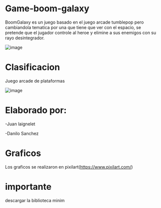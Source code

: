 # Game-boom-galaxy
BoomGalaxy es un juego basado en el juego arcade tumblepop pero cambiandola tematica por una que tiene que ver con el espacio, se pretende que el jugador controle al heroe y elimine a sus enemigos con su rayo desintegrador.

![image](https://user-images.githubusercontent.com/89653251/136491816-61748d26-1e06-4bca-a28c-e29666b756d7.png)




# Clasificacion
Juego arcade de plataformas

![image](https://user-images.githubusercontent.com/89653251/136489860-dd84e1c6-1b63-4352-bcf4-9ad8a6895c98.png) 

# Elaborado por:
-Juan laignelet

-Danilo Sanchez

# Graficos
Los graficos se realizaron en pixilart(https://www.pixilart.com/)
 # importante
 descargar la biblioteca minim
